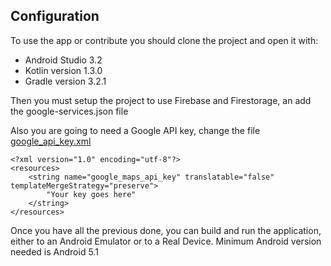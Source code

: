 ## Configuration

To use the app or contribute you should clone the project and open it with:
- Android Studio 3.2
- Kotlin version 1.3.0
- Gradle version 3.2.1

Then you must setup the project to use Firebase and Firestorage, an add the google-services.json file

Also you are going to need a Google API key, change the file [google_api_key.xml](https://github.com/Charliocat/Antarec/blob/develop/app/src/main/res/values/google_api_key.xml)

```
<?xml version="1.0" encoding="utf-8"?>
<resources>
    <string name="google_maps_api_key" translatable="false" templateMergeStrategy="preserve">
        "Your key goes here"
    </string>
</resources>
```

Once you have all the previous done, you can build and run the application, either to an Android Emulator or to a Real Device.
Minimum Android version needed is Android 5.1
